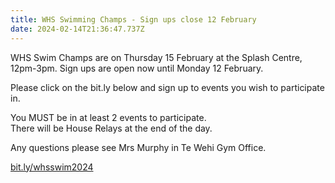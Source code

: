 ```yaml
---
title: WHS Swimming Champs - Sign ups close 12 February
date: 2024-02-14T21:36:47.737Z
---
```

WHS Swim Champs are on Thursday 15 February at the Splash Centre, 12pm-3pm. Sign ups are open now until Monday 12 February.  

Please click on the bit.ly below and sign up to events you wish to participate in.  

You MUST be in at least 2 events to participate.  
There will be House Relays at the end of the day.

Any questions please see Mrs Murphy in Te Wehi Gym Office.  

[bit.ly/whsswim2024](https://docs.google.com/forms/d/e/1FAIpQLSfGkXPxgV0WmO5KJC9QLOq-EVODX3FRztsBo7J7ZwNpqy5Seg/viewform)